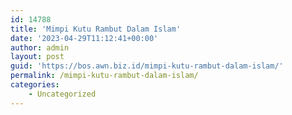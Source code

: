 ```yaml
---
id: 14788
title: 'Mimpi Kutu Rambut Dalam Islam'
date: '2023-04-29T11:12:41+00:00'
author: admin
layout: post
guid: 'https://bos.awn.biz.id/mimpi-kutu-rambut-dalam-islam/'
permalink: /mimpi-kutu-rambut-dalam-islam/
categories:
    - Uncategorized
---
```



